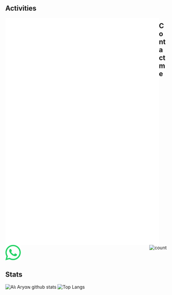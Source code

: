 ## Activities
<img align="left" width="480" alt="metrics" src="/github-metrics.svg">
<img align="right" alt="count" src="https://count.getloli.com/get/@:aliaryantech?theme=rule34">

## Contact me
<a href="https://wa.me/+923224875937?text=Hi">
  <img src="./whatsapp.svg" alt="WhatsApp Icon" width="48" height="48">
</a>

## Stats
![Alι Aryαɴ github stats](https://github-readme-stats.vercel.app/api?username=aliaryantech&show_icons=true&include_all_commits=true&count_private=true&line_height=28) ![Top Langs](https://github-readme-stats.vercel.app/api/top-langs/?username=aliaryantech&layout=compact&langs_count=12)
